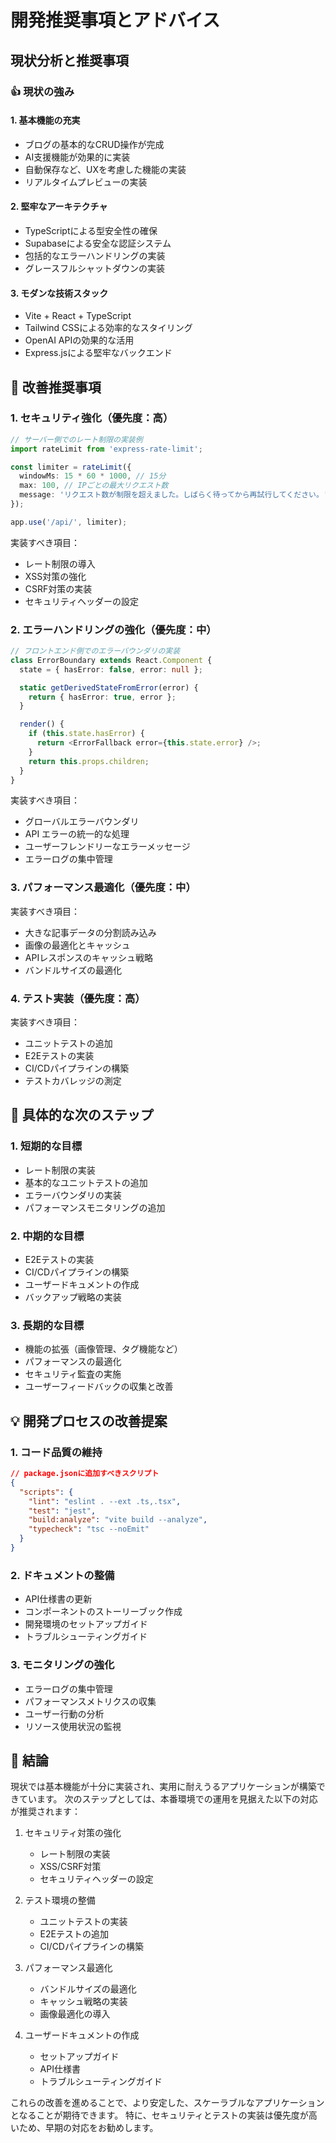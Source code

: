 # 開発推奨事項とアドバイス

## 現状分析と推奨事項

### 👍 現状の強み

#### 1. 基本機能の充実
- ブログの基本的なCRUD操作が完成
- AI支援機能が効果的に実装
- 自動保存など、UXを考慮した機能の実装
- リアルタイムプレビューの実装

#### 2. 堅牢なアーキテクチャ
- TypeScriptによる型安全性の確保
- Supabaseによる安全な認証システム
- 包括的なエラーハンドリングの実装
- グレースフルシャットダウンの実装

#### 3. モダンな技術スタック
- Vite + React + TypeScript
- Tailwind CSSによる効率的なスタイリング
- OpenAI APIの効果的な活用
- Express.jsによる堅牢なバックエンド

## 🔧 改善推奨事項

### 1. セキュリティ強化（優先度：高）

```typescript
// サーバー側でのレート制限の実装例
import rateLimit from 'express-rate-limit';

const limiter = rateLimit({
  windowMs: 15 * 60 * 1000, // 15分
  max: 100, // IPごとの最大リクエスト数
  message: 'リクエスト数が制限を超えました。しばらく待ってから再試行してください。'
});

app.use('/api/', limiter);
```

実装すべき項目：
- レート制限の導入
- XSS対策の強化
- CSRF対策の実装
- セキュリティヘッダーの設定

### 2. エラーハンドリングの強化（優先度：中）

```typescript
// フロントエンド側でのエラーバウンダリの実装
class ErrorBoundary extends React.Component {
  state = { hasError: false, error: null };

  static getDerivedStateFromError(error) {
    return { hasError: true, error };
  }

  render() {
    if (this.state.hasError) {
      return <ErrorFallback error={this.state.error} />;
    }
    return this.props.children;
  }
}
```

実装すべき項目：
- グローバルエラーバウンダリ
- API エラーの統一的な処理
- ユーザーフレンドリーなエラーメッセージ
- エラーログの集中管理

### 3. パフォーマンス最適化（優先度：中）

実装すべき項目：
- 大きな記事データの分割読み込み
- 画像の最適化とキャッシュ
- APIレスポンスのキャッシュ戦略
- バンドルサイズの最適化

### 4. テスト実装（優先度：高）

実装すべき項目：
- ユニットテストの追加
- E2Eテストの実装
- CI/CDパイプラインの構築
- テストカバレッジの測定

## 📝 具体的な次のステップ

### 1. 短期的な目標
- レート制限の実装
- 基本的なユニットテストの追加
- エラーバウンダリの実装
- パフォーマンスモニタリングの追加

### 2. 中期的な目標
- E2Eテストの実装
- CI/CDパイプラインの構築
- ユーザードキュメントの作成
- バックアップ戦略の実装

### 3. 長期的な目標
- 機能の拡張（画像管理、タグ機能など）
- パフォーマンスの最適化
- セキュリティ監査の実施
- ユーザーフィードバックの収集と改善

## 💡 開発プロセスの改善提案

### 1. コード品質の維持

```json
// package.jsonに追加すべきスクリプト
{
  "scripts": {
    "lint": "eslint . --ext .ts,.tsx",
    "test": "jest",
    "build:analyze": "vite build --analyze",
    "typecheck": "tsc --noEmit"
  }
}
```

### 2. ドキュメントの整備
- API仕様書の更新
- コンポーネントのストーリーブック作成
- 開発環境のセットアップガイド
- トラブルシューティングガイド

### 3. モニタリングの強化
- エラーログの集中管理
- パフォーマンスメトリクスの収集
- ユーザー行動の分析
- リソース使用状況の監視

## 🎯 結論

現状では基本機能が十分に実装され、実用に耐えうるアプリケーションが構築できています。
次のステップとしては、本番環境での運用を見据えた以下の対応が推奨されます：

1. セキュリティ対策の強化
   - レート制限の実装
   - XSS/CSRF対策
   - セキュリティヘッダーの設定

2. テスト環境の整備
   - ユニットテストの実装
   - E2Eテストの追加
   - CI/CDパイプラインの構築

3. パフォーマンス最適化
   - バンドルサイズの最適化
   - キャッシュ戦略の実装
   - 画像最適化の導入

4. ユーザードキュメントの作成
   - セットアップガイド
   - API仕様書
   - トラブルシューティングガイド

これらの改善を進めることで、より安定した、スケーラブルなアプリケーションとなることが期待できます。
特に、セキュリティとテストの実装は優先度が高いため、早期の対応をお勧めします。 